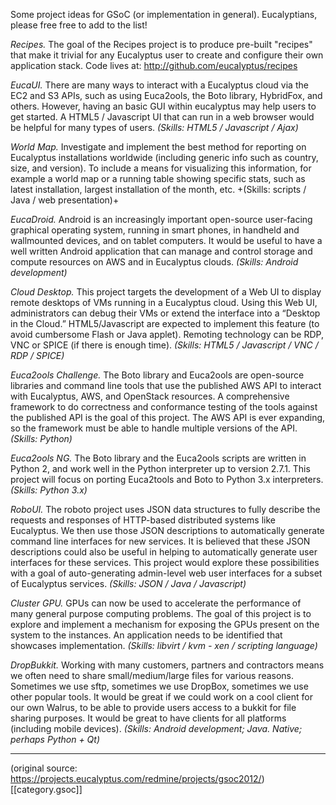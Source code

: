 Some project ideas for GSoC (or implementation in general).  Eucalyptians, please free free to add to the list!

*Recipes.* The goal of the Recipes project is to produce pre-built "recipes" that make it trivial for any Eucalyptus user to create and configure their own application stack.  Code lives at: http://github.com/eucalyptus/recipes

*EucaUI.* There are many ways to interact with a Eucalyptus cloud via the EC2 and S3 APIs, such as using Euca2ools, the Boto library, HybridFox, and others. However, having an basic GUI within eucalyptus may help users to get started. A HTML5 / Javascript UI that can run in a web browser would be helpful for many types of users. _(Skills: HTML5 / Javascript / Ajax)_

*World Map.* Investigate and implement the best method for reporting on Eucalyptus installations worldwide (including generic info such as country, size, and version). To include a means for visualizing this information, for example a world map or a running table showing specific stats, such as latest installation, largest installation of the month, etc. +(Skills: scripts / Java / web presentation)+

*EucaDroid.* Android is an increasingly important open-source user-facing graphical operating system, running in smart phones, in handheld and wallmounted devices, and on tablet computers. It would be useful to have a well written Android application that can manage and control storage and compute resources on AWS and in Eucalyptus clouds. _(Skills: Android development)_

*Cloud Desktop.* This project targets the development of a Web UI to display remote desktops of VMs running in a Eucalyptus cloud. Using this Web UI, administrators can debug their VMs or extend the interface into a “Desktop in the Cloud.” HTML5/Javascript are expected to implement this feature (to avoid cumbersome Flash or Java applet). Remoting technology can be RDP, VNC or SPICE (if there is enough time). _(Skills: HTML5 / Javascript / VNC / RDP / SPICE)_

*Euca2ools Challenge.* The Boto library and Euca2ools are open-source libraries and command line tools that use the published AWS API to interact with Eucalyptus, AWS, and OpenStack resources. A comprehensive framework to do correctness and conformance testing of the tools against the published API is the goal of this project. The AWS API is ever expanding, so the framework must be able to handle multiple versions of the API. _(Skills: Python)_

*Euca2ools NG.* The Boto library and the Euca2ools scripts are written in Python 2, and work well in the Python interpreter up to version 2.7.1. This project will focus on porting Euca2tools and Boto to Python 3.x interpreters. _(Skills: Python 3.x)_ 

*RoboUI.* The roboto project uses JSON data structures to fully describe the requests and responses of HTTP-based distributed systems like Eucalyptus. We then use those JSON descriptions to automatically generate command line interfaces for new services. It is believed that these JSON descriptions could also be useful in helping to automatically generate user interfaces for these services. This project would explore these possibilities with a goal of auto-generating admin-level web user interfaces for a subset of Eucalyptus services. _(Skills: JSON / Java / Javascript)_

*Cluster GPU.* GPUs can now be used to accelerate the performance of many general purpose computing problems. The goal of this project is to explore and implement a mechanism for exposing the GPUs present on the system to the instances. An application needs to be identified that showcases implementation. _(Skills: libvirt / kvm - xen / scripting language)_

*DropBukkit.* Working with many customers, partners and contractors means we often need to share small/medium/large files for various reasons.  Sometimes we use sftp, sometimes we use DropBox, sometimes we use other popular tools.  It would be great if we could work on a cool client for our own Walrus, to be able to provide users access to a bukkit for file sharing purposes.  It would be great to have clients for all platforms (including mobile devices). _(Skills: Android development; Java. Native; perhaps Python + Qt)_

**********

(original source: https://projects.eucalyptus.com/redmine/projects/gsoc2012/)
[[category.gsoc]]
